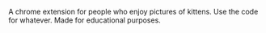 A chrome extension for people who enjoy pictures of kittens. 
Use the code for whatever. Made for educational purposes.
